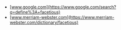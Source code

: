 * [www.google.com](https://www.google.com/search?q=define%3A+facetious)
* [www.merriam-webster.com](https://www.merriam-webster.com/dictionary/facetious)
